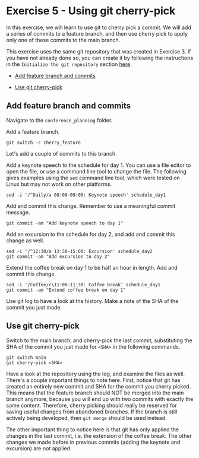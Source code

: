 # Exercise 5 - Using git cherry-pick

In this exercise, we will learn to use git to cherry pick a commit. We will add a series of commits to a feature branch, and then use cherry pick to apply only one of these commits to the main branch.

This exercise uses the same git repository that was created in Exercise 3. If you have not already done so, you can create it by following the instructions in the `Initialize the git repository` section [here](./Exercise_3.md).

* [Add feature branch and commits](#feature)

* [Use git cherry-pick](#cherry)

## Add feature branch and commits <a name="feature"></a>

Navigate to the `conference_planning` folder.

Add a feature branch.  

```plaintext
git switch -c cherry_feature
```

Let's add a couple of commits to this branch.

Add a keynote speech to the schedule for day 1. You can use a file editor to open the file, or use a command line tool to change the file. The following gives examples using the `sed` command line tool, which were tested on Linux but may not work on other platforms.  

```plaintext
sed -i '/^Daily/a 08:00-09:00: Keynote speech' schedule_day1
```

Add and commit this change. Remember to use a meaningful commit message.

```plaintext
git commit -am "Add keynote speech to day 1"
```

Add an excursion to the schedule for day 2, and add and commit this change as well.

```plaintext
sed -i '/^12:30/a 13:30-15:00: Excursion' schedule_day2
git commit -am "Add excursion to day 2"
```

Extend the coffee break on day 1 to be half an hour in length. Add and commit this change.

```plaintext
sed -i '/Coffee/c\11:00-11:30: Coffee break' schedule_day1
git commit -am "Extend coffee break on day 1"
```

Use git log to have a look at the history. Make a note of the SHA of the commit you just made.

## Use git cherry-pick <a name="cherry"></a>

Switch to the main branch, and cherry-pick the last commit, substituting the SHA of the commit you just made for `<SHA>` in the following commands.

```plaintext
git switch main
git cherry-pick <SHA>
```

Have a look at the repository using the log, and examine the files as well. There's a couple important things to note here. First, notice that git has created an entirely new commit and SHA for the commit you cherry picked. This means that the feature branch should NOT be merged into the main branch anymore, because you will end up with two commits with exactly the same content. Therefore, cherry picking should really be reserved for saving useful changes from abandoned branches. If the branch is still actively being developed, then `git merge` should be used instead.

The other important thing to notice here is that git has only applied the changes in the last commit, i.e. the extension of the coffee break. The other changes we made before in previous commits (adding the keynote and excursion) are not applied.
